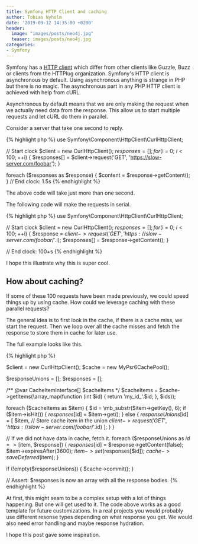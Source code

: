 ```yaml
---
title: Symfony HTTP Client and caching
author: Tobias Nyholm
date: '2019-09-12 14:35:00 +0200'
header: 
  image: "images/posts/neo4j.jpg"
  teaser: images/posts/neo4j.jpg
categories:
- Symfony
--- 
```


Symfony has a [HTTP client](https://symfony.com/doc/current/components/http_client.html) which differ from other clients
like Guzzle, Buzz or clients from the HTTPlug organization. Symfony's HTTP client is asynchronous by default. Using 
asynchronous anything is strange in PHP but there is no magic. The asynchronous part in any PHP HTTP client is achieved 
with help from cURL. 

Asynchronous by default means that we are only making the request when we actually need data from the response. This
allow us to start multiple requests and let cURL do them in parallel. 

Consider a server that take one second to reply. 

{% highlight php %}
use Symfony\Component\HttpClient\CurlHttpClient;

// Start clock
$client = new CurlHttpClient();
$responses = [];
for ($i = 0; $i < 100; ++$i) {
    $responses[] = $client->request('GET', 'https://slow-server.com/foobar');
}

foreach ($responses as $response) {
    $content = $response->getContent();
}
// End clock: 1.5s
{% endhighlight %}

The above code will take just more than one second. 

The following code will make the requests in serial. 

{% highlight php %}
use Symfony\Component\HttpClient\CurlHttpClient;

// Start clock
$client = new CurlHttpClient();
$responses = [];
for ($i = 0; $i < 100; ++$i) {
    $response = $client->request('GET', 'https://slow-server.com/foobar/'.$i);
    $responses[] = $response->getContent();
}

// End clock: 100+s
{% endhighlight %}

I hope this illustrate why this is super cool. 

## How about caching?

If some of these 100 requests have been made previously, we could speed things up by using cache. How could we leverage 
caching with these parallel requests?

The general idea is to first look in the cache, if there is a cache miss, we start the request. Then we loop over all the
cache misses and fetch the response to store them in cache for later use. 

The full example looks like this. 

{% highlight php %}

$client = new CurlHttpClient();
$cache = new MyPsr6CachePool();

$responseUnions = [];
$responses = [];

/** @var CacheItemInterface[] $cacheItems */
$cacheItems = $cache->getItems(\array_map(function (int $id) {
    return 'my_id_'.$id;
}, $ids));

foreach ($cacheItems as $item) {
    $id = \mb_substr($item->getKey(), 6);
    if ($item->isHit()) {
        $responses[$id] = $item->get();
    } else {
        $responseUnions[$id] = [
            $item, // Store cache item in the union
            $client->request('GET', 'https://slow-server.com/foobar/'.$id)
        ];
    }
}

// If we did not have data in cache, fetch it.
foreach ($responseUnions as $id => [$item, $response]) {
    $responses[$id] = $response->getContent(false);
    $item->expiresAfter(3600);
    $item->set($responses[$id]);
    $cache->saveDeferred($item);
}

if (!empty($responseUnions)) {
    $cache->commit();
}

// Assert: $responses is now an array with all the response bodies. 
{% endhighlight %}

At first, this might seam to be a complex setup with a lot of things happening. But one will get used to it. The 
code above works as a good template for future customizations. In a real projects you would probably use different resonse
types depending on what response you get. We would also need error handling and maybe response hydration. 

I hope this post gave some inspiration. 
